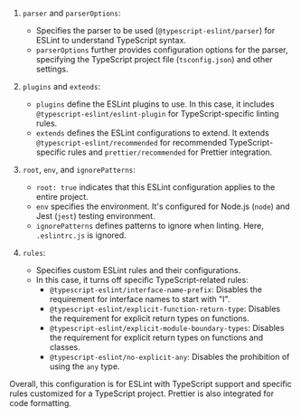 1. `parser` and `parserOptions`:
   - Specifies the parser to be used (`@typescript-eslint/parser`) for ESLint to understand TypeScript syntax.
   - `parserOptions` further provides configuration options for the parser, specifying the TypeScript project file (`tsconfig.json`) and other settings.

2. `plugins` and `extends`:
   - `plugins` define the ESLint plugins to use. In this case, it includes `@typescript-eslint/eslint-plugin` for TypeScript-specific linting rules.
   - `extends` defines the ESLint configurations to extend. It extends `@typescript-eslint/recommended` for recommended TypeScript-specific rules and `prettier/recommended` for Prettier integration.

3. `root`, `env`, and `ignorePatterns`:
   - `root: true` indicates that this ESLint configuration applies to the entire project.
   - `env` specifies the environment. It's configured for Node.js (`node`) and Jest (`jest`) testing environment.
   - `ignorePatterns` defines patterns to ignore when linting. Here, `.eslintrc.js` is ignored.

4. `rules`:
   - Specifies custom ESLint rules and their configurations.
   - In this case, it turns off specific TypeScript-related rules:
     - `@typescript-eslint/interface-name-prefix`: Disables the requirement for interface names to start with "I".
     - `@typescript-eslint/explicit-function-return-type`: Disables the requirement for explicit return types on functions.
     - `@typescript-eslint/explicit-module-boundary-types`: Disables the requirement for explicit return types on functions and classes.
     - `@typescript-eslint/no-explicit-any`: Disables the prohibition of using the `any` type.

Overall, this configuration is for ESLint with TypeScript support and specific rules customized for a TypeScript project. Prettier is also integrated for code formatting.
